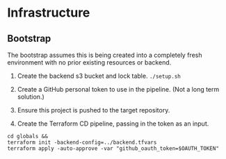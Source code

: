# Infrastructure

## Bootstrap

The bootstrap assumes this is being created into a completely fresh environment with no prior existing resources or backend.

1. Create the backend s3 bucket and lock table.
`./setup.sh`

2. Create a GitHub personal token to use in the pipeline. (Not a long term solution.)

3. Ensure this project is pushed to the target repository.

4. Create the Terraform CD pipeline, passing in the token as an input.
```
cd globals &&
terraform init -backend-config=../backend.tfvars
terraform apply -auto-approve -var "github_oauth_token=$OAUTH_TOKEN"
```
